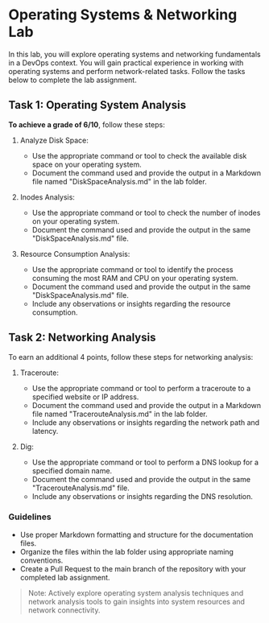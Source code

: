 # Operating Systems & Networking Lab

In this lab, you will explore operating systems and networking fundamentals in a DevOps context. You will gain practical experience in working with operating systems and perform network-related tasks. Follow the tasks below to complete the lab assignment.

## Task 1: Operating System Analysis

**To achieve a grade of 6/10**, follow these steps:

1. Analyze Disk Space:
   - Use the appropriate command or tool to check the available disk space on your operating system.
   - Document the command used and provide the output in a Markdown file named "DiskSpaceAnalysis.md" in the lab folder.

2. Inodes Analysis:
   - Use the appropriate command or tool to check the number of inodes on your operating system.
   - Document the command used and provide the output in the same "DiskSpaceAnalysis.md" file.

3. Resource Consumption Analysis:
   - Use the appropriate command or tool to identify the process consuming the most RAM and CPU on your operating system.
   - Document the command used and provide the output in the same "DiskSpaceAnalysis.md" file.
   - Include any observations or insights regarding the resource consumption.

## Task 2: Networking Analysis

To earn an additional 4 points, follow these steps for networking analysis:

1. Traceroute:
   - Use the appropriate command or tool to perform a traceroute to a specified website or IP address.
   - Document the command used and provide the output in a Markdown file named "TracerouteAnalysis.md" in the lab folder.
   - Include any observations or insights regarding the network path and latency.

2. Dig:
   - Use the appropriate command or tool to perform a DNS lookup for a specified domain name.
   - Document the command used and provide the output in the same "TracerouteAnalysis.md" file.
   - Include any observations or insights regarding the DNS resolution.

### Guidelines

- Use proper Markdown formatting and structure for the documentation files.
- Organize the files within the lab folder using appropriate naming conventions.
- Create a Pull Request to the main branch of the repository with your completed lab assignment.

> Note: Actively explore operating system analysis techniques and network analysis tools to gain insights into system resources and network connectivity.
